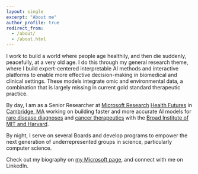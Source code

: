 ```yaml
---
layout: single
excerpt: "About me"
author_profile: true
redirect_from: 
  - /about/
  - /about.html
---
```


I work to build a world where people age healthily, and then die suddenly, peacefully, at a very old age. I do this through my general research theme, where I build expert-centered interpretable AI methods and interactive platforms to enable more effective decision-making in biomedical and clinical settings. These models integrate omic and environmental data, a combination that is largely missing in current gold standard therapeutic practice.

By day, I am as a Senior Researcher at [Microsoft Research](https://www.microsoft.com/en-us/research/) [Health Futures](https://www.microsoft.com/en-us/research/lab/microsoft-health-futures/) in [Cambridge, MA](https://www.microsoft.com/en-us/research/lab/microsoft-research-new-england/) working on building faster and more accurate AI models for [rare disease diagnoses](https://www.broadinstitute.org/news/broad-institute-and-microsoft-collaborate-help-accelerate-disease-research-scalable-analytical) and [cancer therapeutics](https://www.microsoft.com/en-us/research/project/project-ex-vivo/) with the [Broad Institute of MIT and Harvard](https://www.broadinstitute.org/). 

By night, I serve on several Boards and develop programs to empower the next generation of underrepresented groups in science, particularly computer science.

Check out my biography on [my Microsoft page](https://www.microsoft.com/en-us/research/people/ashleyconard/), and connect with me on LinkedIn.


<!-- Previously, I was a post-doc in [Biostatistics](https://www.brown.edu/academics/public-health/biostats/home) at [Brown University](https://www.brown.edu/) working with [Dr. Lorin Crawford](http://www.lcrawlab.com/home.html). My research focused on building interpretable methods (statistical and Bayesian), tools, and associated platforms which integrate temporal (i.e. time-series) and multi-omics data to study gene regulation in development and disease. I have expertise working on small and imbalanced data problems in fruit fly and human, across the domains of cancer, neuroscience, and development. I believe that platforms should be accessible to provide causal mechanisms on user-friendly platforms that scale, thereby enabling non-coding researchers to develop accurate follow-up experimentation and diagnostics. I received my Ph.D. in [Computer Science](https://cs.brown.edu/) and [Computational Biology](https://ccmb.brown.edu/) from Brown. I did so in collaboration with my advisors [Dr. Erica Larschan](https://www.larschanlab.com/) (molecular biology), [Dr. Lorin Crawford](http://www.lcrawlab.com/home.html) (biostatistics), and [Dr. Charles Lawrence](https://en.wikipedia.org/wiki/Charles_Lawrence_(mathematician)) (applied math).  -->

<!-- Please see my resume and curriculum vitae below. You can download them both on the Connect tab. Please also connect with me (left sidebar). I am always excited to talk science. -->

<!-- ## Resume
<object width="400" height="500" type="application/pdf" data="files/resume_conard.pdf?#zoom=85&scrollbar=0&toolbar=0&navpanes=0">
    <p>PDF cannot be displayed.</p>
</object>

## Curriculum Vitae
<object width="400" height="500" type="application/pdf" data="files/cv_conard.pdf?#zoom=85&scrollbar=0&toolbar=0&navpanes=0">
    <p>PDF cannot be displayed.</p>
</object> -->
